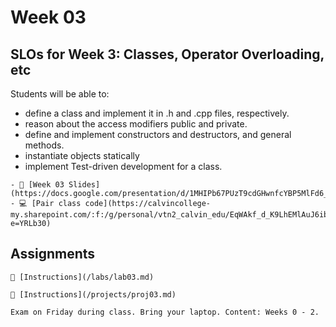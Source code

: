 # Week 03

## SLOs for Week 3: Classes, Operator Overloading, etc

Students will be able to:

- define a class and implement it in .h and .cpp files, respectively.
- reason about the access modifiers public and private.
- define and implement constructors and destructors, and general methods.
- instantiate objects statically
- implement Test-driven development for a class.

```{note} Resources
- 📜 [Week 03 Slides](https://docs.google.com/presentation/d/1MHIPb67PUzT9cdGHwnfcYBP5MlFd6_wg44jWBtG3UGc/edit#slide=id.p)
- 💻 [Pair class code](https://calvincollege-my.sharepoint.com/:f:/g/personal/vtn2_calvin_edu/EqWAkf_d_K9LhEMlAuJ6ibUBYDWKLhX2GuafwPg2AJWC3Q?e=YRLb30)
```

## Assignments

```{attention} Lab 03: Classes
📄 [Instructions](/labs/lab03.md)
```

```{caution} Project 03: Classes
📄 [Instructions](/projects/proj03.md)
```

```{important} Exam 1
Exam on Friday during class. Bring your laptop. Content: Weeks 0 - 2.
```
